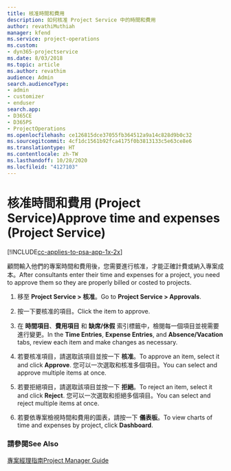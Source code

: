 ```yaml
---
title: 核准時間和費用
description: 如何核准 Project Service 中的時間和費用
author: revathiMuthiah
manager: kfend
ms.service: project-operations
ms.custom:
- dyn365-projectservice
ms.date: 8/03/2018
ms.topic: article
ms.author: revathim
audience: Admin
search.audienceType:
- admin
- customizer
- enduser
search.app:
- D365CE
- D365PS
- ProjectOperations
ms.openlocfilehash: ce126815dce37055fb364512a9a14c828d9b0c32
ms.sourcegitcommit: 4cf1dc1561b92fca4175f0b3813133c5e63ce8e6
ms.translationtype: HT
ms.contentlocale: zh-TW
ms.lasthandoff: 10/28/2020
ms.locfileid: "4127103"
---
```

# <a name="approve-time-and-expenses-project-service"></a><span data-ttu-id="cc358-103">核准時間和費用 (Project Service)</span><span class="sxs-lookup"><span data-stu-id="cc358-103">Approve time and expenses (Project Service)</span></span>

[!INCLUDE[cc-applies-to-psa-app-1x-2x](../includes/cc-applies-to-psa-app-1x-2x.md)]

<span data-ttu-id="cc358-104">顧問輸入他們的專案時間和費用後，您需要進行核准，才能正確計費或納入專案成本。</span><span class="sxs-lookup"><span data-stu-id="cc358-104">After consultants enter their time and expenses for a project, you need to approve them so they are properly billed or costed to projects.</span></span>  
  
1.  <span data-ttu-id="cc358-105">移至 **Project Service > 核准**。</span><span class="sxs-lookup"><span data-stu-id="cc358-105">Go to **Project Service > Approvals**.</span></span>  
  
2.  <span data-ttu-id="cc358-106">按一下要核准的項目。</span><span class="sxs-lookup"><span data-stu-id="cc358-106">Click the item to approve.</span></span>  
  
3.  <span data-ttu-id="cc358-107">在 **時間項目**、**費用項目** 和 **缺席/休假** 索引標籤中，檢閱每一個項目並視需要進行變更。</span><span class="sxs-lookup"><span data-stu-id="cc358-107">In the **Time Entries**, **Expense Entries**, and **Absence/Vacation** tabs, review each item and make changes as necessary.</span></span>  
  
4.  <span data-ttu-id="cc358-108">若要核准項目，請選取該項目並按一下 **核准**。</span><span class="sxs-lookup"><span data-stu-id="cc358-108">To approve an item, select it and click **Approve**.</span></span> <span data-ttu-id="cc358-109">您可以一次選取和核准多個項目。</span><span class="sxs-lookup"><span data-stu-id="cc358-109">You can select and approve multiple items at once.</span></span>  
  
5.  <span data-ttu-id="cc358-110">若要拒絕項目，請選取該項目並按一下 **拒絕**。</span><span class="sxs-lookup"><span data-stu-id="cc358-110">To reject an item, select it and click **Reject**.</span></span> <span data-ttu-id="cc358-111">您可以一次選取和拒絕多個項目。</span><span class="sxs-lookup"><span data-stu-id="cc358-111">You can select and reject multiple items at once.</span></span>  
  
6.  <span data-ttu-id="cc358-112">若要依專案檢視時間和費用的圖表，請按一下 **儀表板**。</span><span class="sxs-lookup"><span data-stu-id="cc358-112">To view charts of time and expenses by project, click **Dashboard**.</span></span>  
  
### <a name="see-also"></a><span data-ttu-id="cc358-113">請參閱</span><span class="sxs-lookup"><span data-stu-id="cc358-113">See Also</span></span>  
 [<span data-ttu-id="cc358-114">專案經理指南</span><span class="sxs-lookup"><span data-stu-id="cc358-114">Project Manager Guide</span></span>](../psa/project-manager-guide.md)
